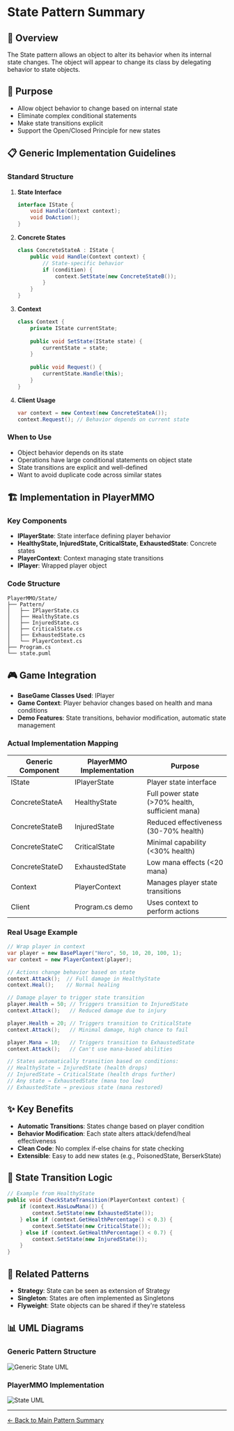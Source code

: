 # State Pattern Summary

## 📖 Overview
The State pattern allows an object to alter its behavior when its internal state changes. The object will appear to change its class by delegating behavior to state objects.

## 🎯 Purpose
- Allow object behavior to change based on internal state
- Eliminate complex conditional statements
- Make state transitions explicit
- Support the Open/Closed Principle for new states

## 📋 Generic Implementation Guidelines

### Standard Structure
1. **State Interface**
   ```csharp
   interface IState {
       void Handle(Context context);
       void DoAction();
   }
   ```

2. **Concrete States**
   ```csharp
   class ConcreteStateA : IState {
       public void Handle(Context context) {
           // State-specific behavior
           if (condition) {
               context.SetState(new ConcreteStateB());
           }
       }
   }
   ```

3. **Context**
   ```csharp
   class Context {
       private IState currentState;
       
       public void SetState(IState state) {
           currentState = state;
       }
       
       public void Request() {
           currentState.Handle(this);
       }
   }
   ```

4. **Client Usage**
   ```csharp
   var context = new Context(new ConcreteStateA());
   context.Request(); // Behavior depends on current state
   ```

### When to Use
- Object behavior depends on its state
- Operations have large conditional statements on object state
- State transitions are explicit and well-defined
- Want to avoid duplicate code across similar states

## 🏗️ Implementation in PlayerMMO

### Key Components
- **IPlayerState**: State interface defining player behavior
- **HealthyState, InjuredState, CriticalState, ExhaustedState**: Concrete states
- **PlayerContext**: Context managing state transitions
- **IPlayer**: Wrapped player object

### Code Structure
```
PlayerMMO/State/
├── Pattern/
│   ├── IPlayerState.cs
│   ├── HealthyState.cs
│   ├── InjuredState.cs
│   ├── CriticalState.cs
│   ├── ExhaustedState.cs
│   └── PlayerContext.cs
├── Program.cs
└── state.puml
```

## 🎮 Game Integration
- **BaseGame Classes Used**: IPlayer
- **Game Context**: Player behavior changes based on health and mana conditions
- **Demo Features**: State transitions, behavior modification, automatic state management

### Actual Implementation Mapping
| Generic Component | PlayerMMO Implementation | Purpose |
|------------------|-------------------------|---------|
| IState | IPlayerState | Player state interface |
| ConcreteStateA | HealthyState | Full power state (>70% health, sufficient mana) |
| ConcreteStateB | InjuredState | Reduced effectiveness (30-70% health) |
| ConcreteStateC | CriticalState | Minimal capability (<30% health) |
| ConcreteStateD | ExhaustedState | Low mana effects (<20 mana) |
| Context | PlayerContext | Manages player state transitions |
| Client | Program.cs demo | Uses context to perform actions |

### Real Usage Example
```csharp
// Wrap player in context
var player = new BasePlayer("Hero", 50, 10, 20, 100, 1);
var context = new PlayerContext(player);

// Actions change behavior based on state
context.Attack();  // Full damage in HealthyState
context.Heal();    // Normal healing

// Damage player to trigger state transition
player.Health = 50; // Triggers transition to InjuredState
context.Attack();   // Reduced damage due to injury

player.Health = 20; // Triggers transition to CriticalState  
context.Attack();   // Minimal damage, high chance to fail

player.Mana = 10;   // Triggers transition to ExhaustedState
context.Attack();   // Can't use mana-based abilities

// States automatically transition based on conditions:
// HealthyState → InjuredState (health drops)
// InjuredState → CriticalState (health drops further)
// Any state → ExhaustedState (mana too low)
// ExhaustedState → previous state (mana restored)
```

## ✨ Key Benefits
- **Automatic Transitions**: States change based on player condition
- **Behavior Modification**: Each state alters attack/defend/heal effectiveness
- **Clean Code**: No complex if-else chains for state checking
- **Extensible**: Easy to add new states (e.g., PoisonedState, BerserkState)

## 🔧 State Transition Logic
```csharp
// Example from HealthyState
public void CheckStateTransition(PlayerContext context) {
    if (context.HasLowMana()) {
        context.SetState(new ExhaustedState());
    } else if (context.GetHealthPercentage() < 0.3) {
        context.SetState(new CriticalState());
    } else if (context.GetHealthPercentage() < 0.7) {
        context.SetState(new InjuredState());
    }
}
```

## 🔗 Related Patterns
- **Strategy**: State can be seen as extension of Strategy
- **Singleton**: States are often implemented as Singletons
- **Flyweight**: State objects can be shared if they're stateless

## 📊 UML Diagrams

### Generic Pattern Structure
![Generic State UML](../State/generic_state.png)

### PlayerMMO Implementation
![State UML](../State/state.png)

---
[← Back to Main Pattern Summary](../Summaries/README.md)
